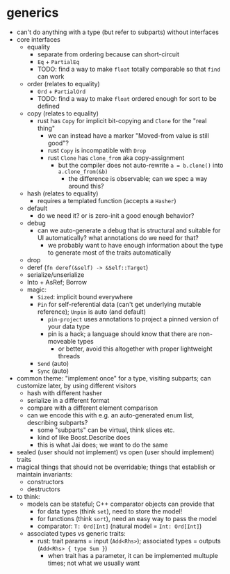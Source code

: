 # generics

- can't do anything with a type (but refer to subparts) without interfaces
- core interfaces
  - equality
    - separate from ordering because can short-circuit
    - `Eq` + `PartialEq`
    - TODO: find a way to make `float` totally comparable so that `find` can work
  - order (relates to equality)
    - `Ord` + `PartialOrd`
    - TODO: find a way to make `float` ordered enough for sort to be defined
  - copy (relates to equality)
    - rust has `Copy` for implicit bit-copying and `Clone` for the "real thing"
      - we can instead have a marker "Moved-from value is still good"?
      - rust `Copy` is incompatible with `Drop`
      - rust `Clone` has `clone_from` aka copy-assignment
        - but the compiler does not auto-rewrite `a = b.clone()` into `a.clone_from(&b)`
          - the difference is observable; can we spec a way around this?
  - hash (relates to equality)
    - requires a templated function (accepts a `Hasher`)
  - default
    - do we need it? or is zero-init a good enough behavior?
  - debug
    - can we auto-generate a debug that is structural and suitable for UI automatically? what annotations do we need for that?
      - we probably want to have enough information about the type to generate most of the traits automatically
  - drop
  - deref (`fn deref(&self) -> &Self::Target`)
  - serialize/unserialize
  - Into + AsRef; Borrow
  - magic:
    - `Sized`: implicit bound everywhere
    - `Pin` for self-referential data (can't get underlying mutable reference); `Unpin` is auto (and default)
      - `pin-project` uses annotations to project a pinned version of your data type
      - pin is a hack; a language should know that there are non-moveable types
        - or better, avoid this altogether with proper lightweight threads
    - `Send` (auto)
    - `Sync` (auto)
- common theme: "implement once" for a type, visiting subparts; can customize later, by using different visitors
  - hash with different hasher
  - serialize in a different format
  - compare with a different element comparison
  - can we encode this with e.g. an auto-generated enum list, describing subparts?
    - some "subparts" can be virtual, think slices etc.
    - kind of like Boost.Describe does
    - this is what Jai does; we want to do the same
- sealed (user should not implement) vs open (user should implement) traits
- magical things that should not be overridable; things that establish or maintain invariants:
  - constructors
  - destructors
- to think:
  - models can be stateful; C++ comparator objects can provide that
    - for data types (think `set`), need to store the model!
    - for functions (think `sort`), need an easy way to pass the model
    - comparator: `T: Ord[Int]` (natural model = `Int: Ord[Int]`)
  - associated types vs generic traits:
    - rust: trait params = input (`Add<Rhs>`); associated types = outputs (`Add<Rhs> { type Sum }`)
      - when trait has a parameter, it can be implemented multuple times; not what we usually want

